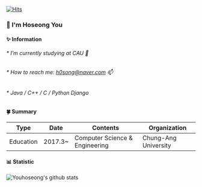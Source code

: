 [![Hits](https://hits.seeyoufarm.com/api/count/incr/badge.svg?url=https%3A%2F%2Fgithub.com%2FYouhoseong&count_bg=%233D23BE&title_bg=%23DB1A1A&icon=&icon_color=%23D10202&title=hits&edge_flat=true)](https://hits.seeyoufarm.com)

### 👋 I'm Hoseong You

#### __✨ Information__
###### * I’m currently studying at CAU 🔭
###### * How to reach me: h0song@naver.com 📫
###### * Java / C++ / C / Python Django
<!--
**Youhoseong/Youhoseong** is a ✨ _special_ ✨ repository because its `README.md` (this file) appears on your GitHub profile.

Here are some ideas to get you started:


- 🌱 I’m currently learning ...
- 👯 I’m looking to collaborate on ...
- 🤔 I’m looking for help with ...
- 💬 Ask me about ...

- 😄 Pronouns: ...
- ⚡ Fun fact: ...
-->

#### __:four_leaf_clover: Summary__

|    Type   | Date    | Contents                       | Organization         |
|:---------:|---------|--------------------------------|----------------------|
| Education | 2017.3~ | Computer Science & Engineering | Chung-Ang University |

#### __:bar_chart: Statistic__

![Youhoseong's github stats](https://github-readme-stats.vercel.app/api?username=Youhoseong&show_icons=true)
